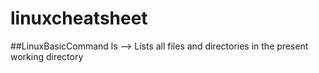 # linuxcheatsheet
##LinuxBasicCommand
ls --> Lists all files and directories in the present working directory
